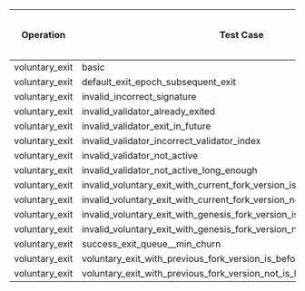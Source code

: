 | Operation | Test Case | Read Pre-State SSZ | Deserialize Pre-State SSZ | Read Operation Input | Process | Merkleize | Commit | Total Cycles | Execution Time |
|-----------|-----------|--------------------|---------------------------|----------------------|---------|-----------|--------|--------------|----------------|
voluntary_exit | basic | 264367 | 18696661 | 11328 | 2069183 | 32739323602 | 1111 | 32760370489 | 638.3658955s |
voluntary_exit | default_exit_epoch_subsequent_exit | 264367 | 18696661 | 11328 | 2069183 | 32739322571 | 1111 | 32760369458 | 699.715048s |
voluntary_exit | invalid_incorrect_signature | 264367 | 18696661 | 11328 | 2069183 | 32739323602 | 1111 | 32760370489 | 644.503697875s |
voluntary_exit | invalid_validator_already_exited | 264367 | 18696661 | 11328 | 2069183 | 32739321550 | 1111 | 32760368437 | 646.749377458s |
voluntary_exit | invalid_validator_exit_in_future | 264367 | 18696661 | 11328 | 2069183 | 32739323602 | 1111 | 32760370489 | 658.469302166s |
voluntary_exit | invalid_validator_incorrect_validator_index | 264367 | 18696661 | 11328 | 2069183 | 32739323602 | 1111 | 32760370489 | 661.694951584s |
voluntary_exit | invalid_validator_not_active | 264367 | 18696661 | 11328 | 2069183 | 32739320643 | 1111 | 32760367530 | 665.623669041s |
voluntary_exit | invalid_validator_not_active_long_enough | 264367 | 18696661 | 11328 | 2069183 | 32739319588 | 1111 | 32760366475 | 636.220335833s |
voluntary_exit | invalid_voluntary_exit_with_current_fork_version_is_before_fork_epoch | 264367 | 18696661 | 11328 | 2069183 | 32739462694 | 1111 | 32760509581 | 651.44556225s |
voluntary_exit | invalid_voluntary_exit_with_current_fork_version_not_is_before_fork_epoch | 264367 | 18696661 | 11328 | 2069183 | 32739462694 | 1111 | 32760509581 | 662.946970292s |
voluntary_exit | invalid_voluntary_exit_with_genesis_fork_version_is_before_fork_epoch | 264367 | 18696661 | 11328 | 2069183 | 32739462694 | 1111 | 32760509581 | 643.525671041s |
voluntary_exit | invalid_voluntary_exit_with_genesis_fork_version_not_is_before_fork_epoch | 264367 | 18696661 | 11328 | 2069183 | 32739462694 | 1111 | 32760509581 | 646.434175625s |
voluntary_exit | success_exit_queue__min_churn | 264367 | 18696661 | 11328 | 2069183 | 32739316866 | 1111 | 32760363753 | 644.869609709s |
voluntary_exit | voluntary_exit_with_previous_fork_version_is_before_fork_epoch | 264367 | 18696661 | 11328 | 2069183 | 32739462694 | 1111 | 32760509581 | 657.441499542s |
voluntary_exit | voluntary_exit_with_previous_fork_version_not_is_before_fork_epoch | 264367 | 18696661 | 11328 | 2069183 | 32739462694 | 1111 | 32760509581 | 651.727058833s |
